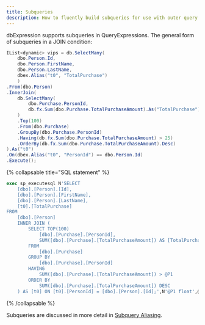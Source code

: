 ```yaml
---
title: Subqueries
description: How to fluently build subqueries for use with outer query expressions.
---
```


dbExpression supports subqueries in QueryExpressions.  The general form of subqueries in a JOIN condition:

```csharp
IList<dynamic> vips = db.SelectMany(
	dbo.Person.Id, 
	dbo.Person.FirstName, 
	dbo.Person.LastName,
	dbex.Alias("t0", "TotalPurchase")
	)
.From(dbo.Person)
.InnerJoin(
	db.SelectMany(
	    dbo.Purchase.PersonId,
	    db.fx.Sum(dbo.Purchase.TotalPurchaseAmount).As("TotalPurchase")
	)
	.Top(100)
	.From(dbo.Purchase)
	.GroupBy(dbo.Purchase.PersonId)
	.Having(db.fx.Sum(dbo.Purchase.TotalPurchaseAmount) > 25)
	.OrderBy(db.fx.Sum(dbo.Purchase.TotalPurchaseAmount).Desc)
).As("t0")
.On(dbex.Alias("t0", "PersonId") == dbo.Person.Id)
.Execute();
```

{% collapsable title="SQL statement" %}
```sql
exec sp_executesql N'SELECT
	[dbo].[Person].[Id],
	[dbo].[Person].[FirstName],
	[dbo].[Person].[LastName],
	[t0].[TotalPurchase]
FROM
	[dbo].[Person]
	INNER JOIN (
		SELECT TOP(100)
			[dbo].[Purchase].[PersonId],
			SUM([dbo].[Purchase].[TotalPurchaseAmount]) AS [TotalPurchase]
		FROM
			[dbo].[Purchase]
		GROUP BY
			[dbo].[Purchase].[PersonId]
		HAVING
			SUM([dbo].[Purchase].[TotalPurchaseAmount]) > @P1
		ORDER BY
			SUM([dbo].[Purchase].[TotalPurchaseAmount]) DESC
	) AS [t0] ON [t0].[PersonId] = [dbo].[Person].[Id];',N'@P1 float',@P1=25
```
{% /collapsable %}

Subqueries are discussed in more detail in [Subquery Aliasing](/Aliasing/Subquery).